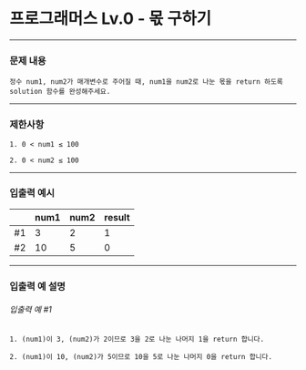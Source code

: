 # 프로그래머스 Lv.0 -  몫 구하기

--------------------

### 문제 내용

    정수 num1, num2가 매개변수로 주어질 때, num1을 num2로 나눈 몫을 return 하도록 solution 함수를 완성해주세요.
*****
### 제한사항

    1. 0 < num1 ≤ 100

    2. 0 < num2 ≤ 100

*****
### 입출력 예시

|    | num1 | num2 | result  |
|----|------|------|---------|
| #1 | 3    | 2    | 1       |
| #2 | 10   | 5    | 0       |

*****

### 입출력 예 설명
###### 입출력 예 #1
    1. (num1)이 3, (num2)가 2이므로 3을 2로 나눈 나머지 1을 return 합니다.

    2. (num1)이 10, (num2)가 5이므로 10을 5로 나눈 나머지 0을 return 합니다.